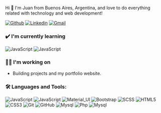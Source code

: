 Hi 🙋 I'm Juan from Buenos Aires, Argentina, and love to do everything related with technology and web development!

[![Github](https://img.shields.io/badge/-Github-000?style=flat&logo=Github&logoColor=white)](https://github.com/juanpabloduette)
[![Linkedin](https://img.shields.io/badge/-LinkedIn-blue?style=flat&logo=Linkedin&logoColor=white)](https://www.linkedin.com/in/juanpabloduette/)
[![Gmail](https://img.shields.io/badge/-Gmail-c14438?style=flat&logo=Gmail&logoColor=white)](mailto:juanpabloduette@gmail.com)

### ✔️ I'm currently learning
![JavaScript](https://img.shields.io/badge/-JavaScript-black?style=flat-square&logo=javascript)
![JavaScript](https://img.shields.io/badge/-React-black?style=flat-square&logo=react)

### 👩‍💻 I'm working on
- Building projects and my portfolio website. 

### 🛠️ Languages and Tools:

![JavaScript](https://img.shields.io/badge/-JavaScript-black?style=flat-square&logo=javascript)
![JavaScript](https://img.shields.io/badge/-react-black?style=flat-square&logo=react)
![Material_UI](https://img.shields.io/badge/-Material_UI-black?style=flat-square&logo=material-ui)
![Bootstrap](https://img.shields.io/badge/-Bootstrap-black?style=flat-square&logo=bootstrap)
![SCSS](https://img.shields.io/badge/-SCSS-black?style=flat-square&logo=SASS)
![HTML5](https://img.shields.io/badge/-HTML5-black?style=flat-square&logo=html5&logoColor=white)
![CSS3](https://img.shields.io/badge/-CSS3-black?style=flat-square&logo=css3)
![Git](https://img.shields.io/badge/-Git-black?style=flat-square&logo=git)
![GitHub](https://img.shields.io/badge/-GitHub-black?style=flat-square&logo=github)
![Mysql](https://img.shields.io/badge/-Nodejs-black?style=flat-square&logo=mysql)
![Php](https://img.shields.io/badge/-Php-black?style=flat-square&logo=php)
![Mysql](https://img.shields.io/badge/-Mysql-black?style=flat-square&logo=mysql)



<!--
**juanpabloduette/juanpabloduette** is a ✨ _special_ ✨ repository because its `README.md` (this file) appears on your GitHub profile.

Here are some ideas to get you started:

- 🔭 I’m currently working on ...
- 🌱 I’m currently learning ...
- 👯 I’m looking to collaborate on ...
- 🤔 I’m looking for help with ...
- 💬 Ask me about ...
- 📫 How to reach me: ...
- 😄 Pronouns: ...
- ⚡ Fun fact: ...
-->
